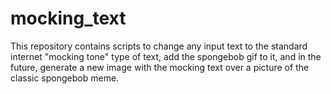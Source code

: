 # mocking_text
This repository contains scripts to change any input text to the standard internet "mocking tone" type of text, add the spongebob gif to it, and in the future, generate a new image with the mocking text over a picture of the classic spongebob meme.
